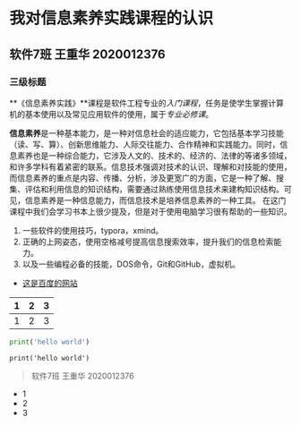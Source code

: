 # 我对信息素养实践课程的认识

## 软件7班   王重华 2020012376

### 三级标题



 **《信息素养实践》**课程是软件工程专业的*入门课程*，任务是使学生掌握计算机的基本使用以及常见应用软件的使用，属于*专业必修课*。

  **信息素养**是一种基本能力，是一种对信息社会的适应能力，它包括基本学习技能（读、写、算）、创新思维能力、人际交往能力、合作精神和实践能力。同时，信息素养也是一种综合能力，它涉及人文的、技术的、经济的、法律的等诸多领域，和许多学科有着紧密的联系。信息技术强调对技术的认识、理解和对技能的使用，而信息素养的重点是内容、传播、分析，涉及更宽广的方面，它是一种了解、搜集、评估和利用信息的知识结构，需要通过熟练使用信息技术来建构知识结构。可见，信息素养是一种信息能力，而信息技术是培养信息素养的一种工具。 在这门课程中我们会学习书本上很少提及，但是对于使用电脑学习很有帮助的一些知识。

1. 一些软件的使用技巧，typora，xmind。
2. 正确的上网姿态，使用空格减号提高信息搜索效率，提升我们的信息检索能力。
3. 以及一些编程必备的技能，DOS命令，Git和GitHub，虚拟机。

- [这是百度的网站](https://www.baidu.com )

|  1   |  2   |  3   |
| :--: | :--: | :--: |
|  1   |  2   |  3   |

```python
print('hello world')
```

`print('hello world')`

> 软件7班 王重华 2020012376

- 1
- 2
- 3